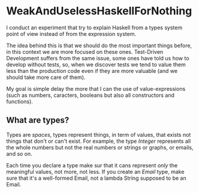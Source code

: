 WeakAndUselessHaskellForNothing
===============================

I conduct an experiment that try to explain Haskell from a types system point of view instead of from the expression system.

The idea behind this is that we should do the most important things before, in this context we are more focused on these ones. Test-Driven
Development suffers from the same issue, some ones have told us how to develop without tests, so, when we discover tests we tend to value them less
than the production code even if they are more valuable (and we should take more care of them).

My goal is simple delay the more that I can the use of value-expressions (such as numbers, caracters, booleans but also all constructors and
functions).


## What are types?
Types are _spaces_, types represent things, in term of values, that exists not things that don't or can't exist. For example, the type *Integer*
represents all the whole numbers but not the real numbers or strings or graphs, or emails, and so on.

Each time you declare a type make sur that it cans represent _only_ the meaningful values, not more, not less. If you create an *Email* type, make
sure that it's a well-formed Email, not a lambda String supposed to be an Email.
